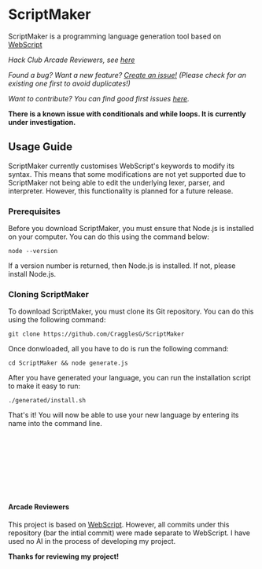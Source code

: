# ScriptMaker

ScriptMaker is a programming language generation tool based on [WebScript](https://github.com/CragglesG/WebScript)

_Hack Club Arcade Reviewers, see [here](#arcade-reviewers)_

_Found a bug? Want a new feature? [Create an issue!](https://github.com/CragglesG/ScriptMaker/issues/new) (Please check for an existing one first to avoid duplicates!)_

_Want to contribute? You can find good first issues [here](https://github.com/CragglesG/ScriptMaker/contribute)._

**There is a known issue with conditionals and while loops. It is currently under investigation.**

## Usage Guide

ScriptMaker currently customises WebScript's keywords to modify its syntax. This means that some modifications are not yet supported due to ScriptMaker not being able to edit the underlying lexer, parser, and interpreter. However, this functionality is planned for a future release.

### Prerequisites

Before you download ScriptMaker, you must ensure that Node.js is installed on your computer. You can do this using the command below:

```
node --version
```

If a version number is returned, then Node.js is installed. If not, please install Node.js.

### Cloning ScriptMaker

To download ScriptMaker, you must clone its Git repository. You can do this using the following command:

```
git clone https://github.com/CragglesG/ScriptMaker
```

Once donwloaded, all you have to do is run the following command:

```
cd ScriptMaker && node generate.js
```

After you have generated your language, you can run the installation script to make it easy to run:

```
./generated/install.sh
```

That's it! You will now be able to use your new language by entering its name into the command line.






<br><br><br><br><br><br><br>

#### Arcade Reviewers
This project is based on [WebScript](https://github.com/CragglesG/WebScript). However, all commits under this repository (bar the intial commit) were made separate to WebScript. I have used no AI in the process of developing my project.

**Thanks for reviewing my project!**
